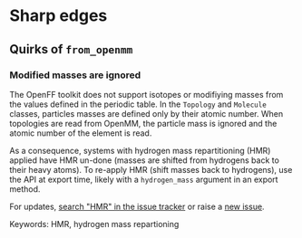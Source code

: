 # Sharp edges

## Quirks of `from_openmm`

### Modified masses are ignored

The OpenFF toolkit does not support isotopes or modifiying masses from the values defined in the periodic table. In the `Topology` and `Molecule` classes, particles masses are defined only by their atomic number. When topologies are read from OpenMM, the particle mass is ignored and the atomic number of the element is read.

As a consequence, systems with hydrogen mass repartitioning (HMR) applied have HMR un-done (masses are shifted from hydrogens back to their heavy atoms). To re-apply HMR (shift masses back to hydrogens), use the API at export time, likely with a `hydrogen_mass` argument in an export method.

For updates, [search "HMR" in the issue tracker](https://github.com/search?q=repo%3Aopenforcefield%2Fopenff-interchange+hmr&type=issues&s=updated&o=desc) or raise a [new issue](https://github.com/openforcefield/openff-interchange/issues/new/choose).

Keywords: HMR, hydrogen mass repartioning
